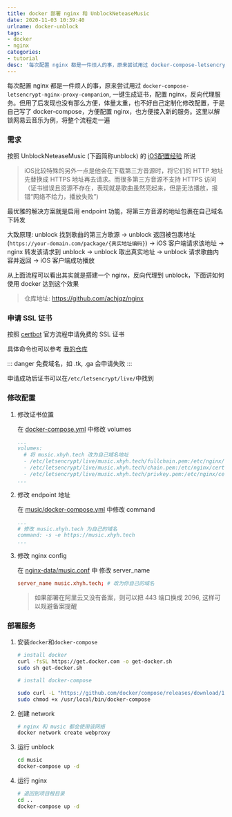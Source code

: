 ```yaml
---
title: docker 部署 nginx 和 UnblockNeteaseMusic
date: 2020-11-03 10:39:40
urlname: docker-unblock
tags: 
- docker
- nginx
categories:
- tutorial
desc: '每次配置 nginx 都是一件烦人的事，原来尝试用过 docker-compose-letsencrypt-nginx-proxy-companion, 一键生成证书，配置 nginx，反向代理服务。但用了后发现也没有那么方便，体量太重，也不好自己定制化修改配置，于是自己写了 docker-compose，方便配置 nginx，也方便接入新的服务。这里以解锁网易云音乐为例，将整个流程走一遍'
---
```


每次配置 nginx 都是一件烦人的事，原来尝试用过 `docker-compose-letsencrypt-nginx-proxy-companion`, 一键生成证书，配置 nginx，反向代理服务。但用了后发现也没有那么方便，体量太重，也不好自己定制化修改配置，于是自己写了 docker-compose，方便配置 nginx，也方便接入新的服务。这里以解锁网易云音乐为例，将整个流程走一遍

<!--more-->

### 需求

按照 UnblockNeteaseMusic (下面简称unblock) 的 [iOS配置经验](https://github.com/nondanee/UnblockNeteaseMusic/issues/368) 所说

> iOS比较特殊的另外一点是他会在下载第三方音源时，将它们的 HTTP 地址先替换成 HTTPS 地址再去请求。而很多第三方音源不支持 HTTPS 访问（证书错误且资源不存在，表现就是歌曲虽然亮起来，但是无法播放，报错“网络不给力，播放失败”)

最优雅的解决方案就是启用 endpoint 功能，将第三方音源的地址包裹在自己域名下转发

大致原理: unblock 找到歌曲的第三方歌源 -> unblock 返回被包裹地址(`https://your-domain.com/package/{真实地址编码}`) -> iOS 客户端请求该地址 -> nginx 转发该请求到 unblock -> unblock 取出真实地址 -> unblock 请求歌曲内容并返回 -> iOS 客户端成功播放

从上面流程可以看出其实就是搭建一个 nginx，反向代理到 unblock，下面讲如何使用 docker 达到这个效果

> 仓库地址: https://github.com/achjqz/nginx

### 申请 SSL 证书

按照 [certbot](https://certbot.eff.org/lets-encrypt/debianstretch-nginx) 官方流程申请免费的 SSL 证书

具体命令也可以参考 [我的仓库](https://github.com/achjqz/nginx/blob/main/install-certbot.sh)

::: danger
免费域名，如 .tk, .ga 会申请失败
:::

申请成功后证书可以在`/etc/letsencrypt/live/`中找到

### 修改配置

1. 修改证书位置

    在 [docker-compose.yml](https://github.com/achjqz/nginx/blob/main/docker-compose.yml) 中修改 volumes

    ``` yml
    ...
    volumes:
      # 将 music.xhyh.tech 改为自己域名地址
      - /etc/letsencrypt/live/music.xhyh.tech/fullchain.pem:/etc/nginx/certs/music/fullchain.pem:ro
      - /etc/letsencrypt/live/music.xhyh.tech/chain.pem:/etc/nginx/certs/music/chain.pem:ro
      - /etc/letsencrypt/live/music.xhyh.tech/privkey.pem:/etc/nginx/certs/music/privkey.pem:ro
    ...
    ```

2. 修改 endpoint 地址

    在 [music/docker-compose.yml](https://github.com/achjqz/nginx/blob/main/music/docker-compose.yml) 中修改 command

    ``` yml
    ...
    # 修改 music.xhyh.tech 为自己的域名
    command: -s -e https://music.xhyh.tech
    ...
    ```

3. 修改 nginx config

    在 [nginx-data/music.conf](https://github.com/achjqz/nginx/blob/main/nginx-data/music.conf) 中 修改 server_name

    ``` conf
    server_name music.xhyh.tech; # 改为你自己的域名
    ```

    > 如果部署在阿里云又没有备案，则可以把 443 端口换成 2096, 这样可以规避备案提醒

### 部署服务

1. 安装`docker`和`docker-compose`

    ``` bash
    # install docker
    curl -fsSL https://get.docker.com -o get-docker.sh
    sudo sh get-docker.sh
    
    # install docker-compose
    
    sudo curl -L "https://github.com/docker/compose/releases/download/1.27.4/docker-compose-$(uname -s)-$(uname -m)" -o /usr/local/bin/docker-compose
    sudo chmod +x /usr/local/bin/docker-compose
    ```

2. 创建 network

    ``` bash
    # nginx 和 music 都会使用该网络 
    docker network create webproxy
    ```

3. 运行 unblock

    ``` bash
    cd music
    docker-compose up -d
    ```

4. 运行 nginx

    ``` bash
    # 退回到项目根目录
    cd ..
    docker-compose up -d
    ```
